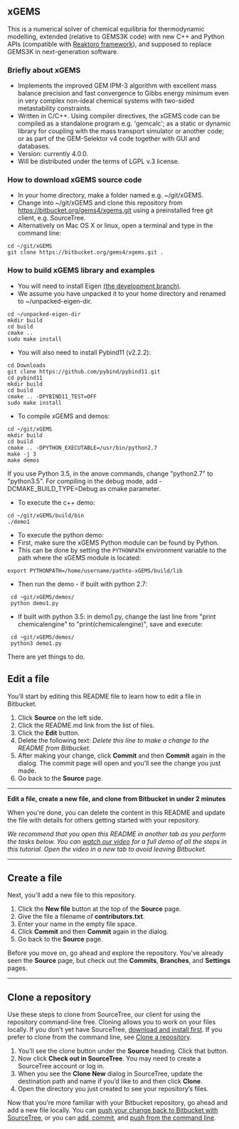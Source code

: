 
## xGEMS 

This is a numerical solver of chemical equilibria for thermodynamic modelling, extended (relative to GEMS3K code) with new C++ and Python APIs (compatible with [Reaktoro framework](http://reaktoro.org)), and supposed to replace GEMS3K in next-generation software.  

### Briefly about xGEMS

* Implements the improved GEM IPM-3 algorithm with excellent mass balance precision and fast convergence to Gibbs energy minimum even in very complex non-ideal chemical systems with two-sided metastability constraints.
* Written in C/C++. Using compiler directives, the xGEMS code can be compiled as a standalone program e.g. 'gemcalc'; as a static or dynamic library for coupling with the mass transport simulator or another code; or as part of the GEM-Selektor v4 code together with GUI and databases.
* Version: currently 4.0.0.
* Will be distributed under the terms of LGPL v.3 license. 

### How to download xGEMS source code

* In your home directory, make a folder named e.g. ~/git/xGEMS.
* Change into ~/git/xGEMS and clone this repository from https://bitbucket.org/gems4/xgems.git using a preinstalled free git client, e.g. SourceTree. 
* Alternatively on Mac OS X or linux, open a terminal and type in the command line:
~~~
cd ~/git/xGEMS
git clone https://bitbucket.org/gems4/xgems.git .
~~~


### How to build xGEMS library and examples

* You will need to install Eigen [(the development branch)](http://bitbucket.org/eigen/eigen/get/default.tar.bz2). 
* We assume you have unpacked it to your home directory and renamed to ~/unpacked-eigen-dir.
~~~
cd ~/unpacked-eigen-dir
mkdir build 
cd build
cmake ..
sudo make install
~~~

* You will also need to install Pybind11 (v2.2.2):
~~~
cd Downloads
git clone https://github.com/pybind/pybind11.git
cd pybind11
mkdir build
cd build
cmake .. -DPYBIND11_TEST=OFF
sudo make install
~~~

* To compile xGEMS and demos:
~~~
cd ~/git/xGEMS
mkdir build
cd build
cmake .. -DPYTHON_EXECUTABLE=/usr/bin/python2.7
make -j 3
make demos
~~~
If you use Python 3.5, in the anove commands, change "python2.7" to "python3.5". 
For compiling in the debug mode, add -DCMAKE_BUILD_TYPE=Debug as cmake parameter.

* To execute the c++ demo:
~~~
cd ~/git/xGEMS/build/bin
./demo1
~~~

* To execute the python demo:
* First, make sure the xGEMS Python module can be found by Python. 
* This can be done by setting the `PYTHONPATH` environment variable to the path where the xGEMS module is located:

~~~
export PYTHONPATH=/home/username/pathto-xGEMS/build/lib
~~~

* Then run the demo - if built with python 2.7:
~~~
 cd ~git/xGEMS/demos/
 python demo1.py
~~~

* If built with python 3.5: in demo1.py, change the last line from "print chemicalengine" to "print(chemicalengine)", save and execute:
~~~
 cd ~git/xGEMS/demos/
 python3 demo1.py
~~~



There are yet things to do.


## Edit a file

You’ll start by editing this README file to learn how to edit a file in Bitbucket.

1. Click **Source** on the left side.
2. Click the README.md link from the list of files.
3. Click the **Edit** button.
4. Delete the following text: *Delete this line to make a change to the README from Bitbucket.*
5. After making your change, click **Commit** and then **Commit** again in the dialog. The commit page will open and you’ll see the change you just made.
6. Go back to the **Source** page.

---

**Edit a file, create a new file, and clone from Bitbucket in under 2 minutes**

When you're done, you can delete the content in this README and update the file with details for others getting started with your repository.

*We recommend that you open this README in another tab as you perform the tasks below. You can [watch our video](https://youtu.be/0ocf7u76WSo) for a full demo of all the steps in this tutorial. Open the video in a new tab to avoid leaving Bitbucket.*

---


## Create a file

Next, you’ll add a new file to this repository.

1. Click the **New file** button at the top of the **Source** page.
2. Give the file a filename of **contributors.txt**.
3. Enter your name in the empty file space.
4. Click **Commit** and then **Commit** again in the dialog.
5. Go back to the **Source** page.

Before you move on, go ahead and explore the repository. You've already seen the **Source** page, but check out the **Commits**, **Branches**, and **Settings** pages.

---

## Clone a repository

Use these steps to clone from SourceTree, our client for using the repository command-line free. Cloning allows you to work on your files locally. If you don't yet have SourceTree, [download and install first](https://www.sourcetreeapp.com/). If you prefer to clone from the command line, see [Clone a repository](https://confluence.atlassian.com/x/4whODQ).

1. You’ll see the clone button under the **Source** heading. Click that button.
2. Now click **Check out in SourceTree**. You may need to create a SourceTree account or log in.
3. When you see the **Clone New** dialog in SourceTree, update the destination path and name if you’d like to and then click **Clone**.
4. Open the directory you just created to see your repository’s files.

Now that you're more familiar with your Bitbucket repository, go ahead and add a new file locally. You can [push your change back to Bitbucket with SourceTree](https://confluence.atlassian.com/x/iqyBMg), or you can [add, commit,](https://confluence.atlassian.com/x/8QhODQ) and [push from the command line](https://confluence.atlassian.com/x/NQ0zDQ).